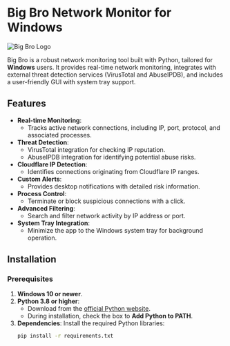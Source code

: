 # Big Bro Network Monitor for Windows

![Big Bro Logo](https://i.imgur.com/hzTBI7h.png)

Big Bro is a robust network monitoring tool built with Python, tailored for **Windows** users. It provides real-time network monitoring, integrates with external threat detection services (VirusTotal and AbuseIPDB), and includes a user-friendly GUI with system tray support.

## Features
- **Real-time Monitoring**:
  - Tracks active network connections, including IP, port, protocol, and associated processes.
- **Threat Detection**:
  - VirusTotal integration for checking IP reputation.
  - AbuseIPDB integration for identifying potential abuse risks.
- **Cloudflare IP Detection**:
  - Identifies connections originating from Cloudflare IP ranges.
- **Custom Alerts**:
  - Provides desktop notifications with detailed risk information.
- **Process Control**:
  - Terminate or block suspicious connections with a click.
- **Advanced Filtering**:
  - Search and filter network activity by IP address or port.
- **System Tray Integration**:
  - Minimize the app to the Windows system tray for background operation.

## Installation

### Prerequisites
1. **Windows 10 or newer**.
2. **Python 3.8 or higher**:
   - Download from the [official Python website](https://www.python.org/downloads/).
   - During installation, check the box to **Add Python to PATH**.
3. **Dependencies**:
   Install the required Python libraries:
   ```bash
   pip install -r requirements.txt
